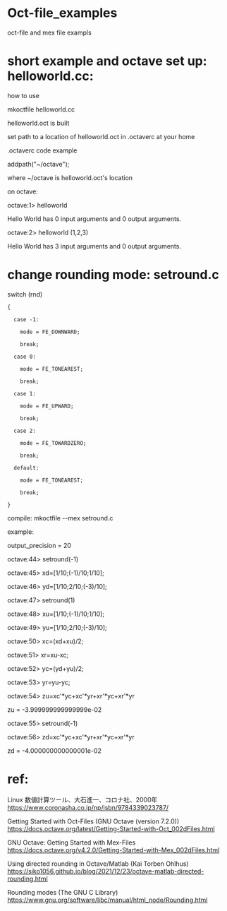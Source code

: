 # Oct-file_examples
oct-file and mex file exampls

# short example and octave set up: helloworld.cc:
how to use

mkoctfile helloworld.cc

helloworld.oct is built

set path to a location of helloworld.oct in .octaverc at your home

.octaverc code example

addpath("~/octave");

where ~/octave is helloworld.oct's location

on octave:

octave:1> helloworld 

Hello World has 0 input arguments and 0 output arguments.

octave:2> helloworld (1,2,3)

Hello World has 3 input arguments and 0 output arguments.


# change rounding mode: setround.c

  switch (rnd)
  
    {
    
      case -1:
      
        mode = FE_DOWNWARD;
        
        break;
        
      case 0:
      
        mode = FE_TONEAREST;
        
        break;
        
      case 1:
      
        mode = FE_UPWARD;
        
        break;
        
      case 2:
      
        mode = FE_TOWARDZERO;
        
        break;
        
      default:
      
        mode = FE_TONEAREST;
        
        break;
        
    }

compile: mkoctfile --mex setround.c 

example:

output_precision = 20

octave:44> setround(-1)

octave:45> xd=[1/10;(-1)/10;1/10];

octave:46> yd=[1/10;2/10;(-3)/10];

octave:47> setround(1)

octave:48> xu=[1/10;(-1)/10;1/10];

octave:49> yu=[1/10;2/10;(-3)/10];

octave:50> xc=(xd+xu)/2;

octave:51> xr=xu-xc;

octave:52> yc=(yd+yu)/2;

octave:53> yr=yu-yc;

octave:54> zu=xc'*yc+xc'*yr+xr'*yc+xr'*yr

zu = -3.999999999999999e-02

octave:55> setround(-1)

octave:56> zd=xc'*yc+xc'*yr+xr'*yc+xr'*yr

zd = -4.000000000000001e-02


# ref:

Linux 数値計算ツール、大石進一、コロナ社、2000年 https://www.coronasha.co.jp/np/isbn/9784339023787/

Getting Started with Oct-Files (GNU Octave (version 7.2.0)) https://docs.octave.org/latest/Getting-Started-with-Oct_002dFiles.html

GNU Octave: Getting Started with Mex-Files https://docs.octave.org/v4.2.0/Getting-Started-with-Mex_002dFiles.html

Using directed rounding in Octave/Matlab (Kai Torben Ohlhus) https://siko1056.github.io/blog/2021/12/23/octave-matlab-directed-rounding.html

Rounding modes (The GNU C Library) https://www.gnu.org/software/libc/manual/html_node/Rounding.html

